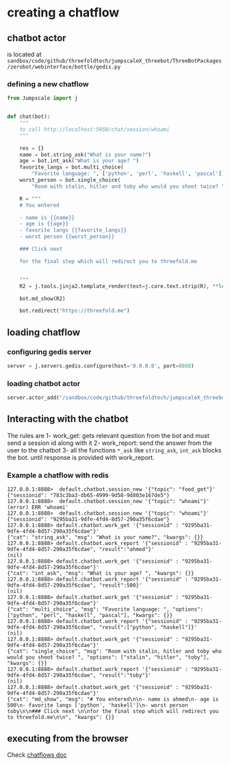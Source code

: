 # creating a chatflow

## chatbot actor

is located at `sandbox/code/github/threefoldtech/jumpscaleX_threebot/ThreeBotPackages/zerobot/webinterface/bottle/gedis.py`

### defining a new chatflow

```python
from Jumpscale import j


def chat(bot):
    """
    to call http://localhost:5050/chat/session/whoami
    """

    res = {}
    name = bot.string_ask("What is your name?")
    age = bot.int_ask("What is your age? ")
    favorite_langs = bot.multi_choice(
        "Favorite language: ", ['python', 'perl', 'haskell', 'pascal'])
    worst_person = bot.single_choice(
        "Room with stalin, hitler and toby who would you shoot twice? ", ['stalin', 'hitler', 'toby'])

    R = """
    # You entered

    - name is {{name}}
    - age is {{age}}
    - favorite langs {{favorite_langs}}
    - worst person {{worst_person}}

    ### Click next 

    for the final step which will redirect you to threefold.me


    """
    R2 = j.tools.jinja2.template_render(text=j.core.text.strip(R), **locals())

    bot.md_show(R2)

    bot.redirect("https://threefold.me")
```

## loading chatflow

### configuring gedis server

```python
server = j.servers.gedis.configure(host='0.0.0.0', port=8888) 
```

### loading chatbot actor
```python
server.actor_add("/sandbox/code/github/threefoldtech/jumpscaleX_threebot/ThreeBotPackages/zerobot/webinterface/bottle/gedis.py")
```

## Interacting with the chatbot

The rules are
1- work_get: gets relevant question from the bot and must send a session id along with it
2- work_report: send the answer from the user to the chatbot
3- all the functions `*_ask` like `string_ask`, `int_ask` blocks the bot. until response is provided with work_report. 

### Example a chatflow with redis

``` 
127.0.0.1:8888>  default.chatbot.session_new '{"topic": "food_get"}'
{"sessionid": "783c3ba3-db65-4999-9d58-9d803e167de5"}
127.0.0.1:8888>  default.chatbot.session_new '{"topic": "whoami"}'
(error) ERR 'whoami'
127.0.0.1:8888>  default.chatbot.session_new '{"topic": "whoami"}'
{"sessionid": "9295ba31-9dfe-4fd4-8d57-290a35f6cdae"}
127.0.0.1:8888> default.chatbot.work_get '{"sessionid" : "9295ba31-9dfe-4fd4-8d57-290a35f6cdae"}'
{"cat": "string_ask", "msg": "What is your name?", "kwargs": {}}
127.0.0.1:8888> default.chatbot.work_report '{"sessionid" : "9295ba31-9dfe-4fd4-8d57-290a35f6cdae", "result":"ahmed"}'
(nil)
127.0.0.1:8888> default.chatbot.work_get '{"sessionid" : "9295ba31-9dfe-4fd4-8d57-290a35f6cdae"}'
{"cat": "int_ask", "msg": "What is your age? ", "kwargs": {}}
127.0.0.1:8888> default.chatbot.work_report '{"sessionid" : "9295ba31-9dfe-4fd4-8d57-290a35f6cdae", "result":500}'
(nil)
127.0.0.1:8888> default.chatbot.work_get '{"sessionid" : "9295ba31-9dfe-4fd4-8d57-290a35f6cdae"}'
{"cat": "multi_choice", "msg": "Favorite language: ", "options": ["python", "perl", "haskell", "pascal"], "kwargs": {}}
127.0.0.1:8888> default.chatbot.work_report '{"sessionid" : "9295ba31-9dfe-4fd4-8d57-290a35f6cdae", "result":["python", "haskell"]}'
(nil)
127.0.0.1:8888> default.chatbot.work_get '{"sessionid" : "9295ba31-9dfe-4fd4-8d57-290a35f6cdae"}'
{"cat": "single_choice", "msg": "Room with stalin, hitler and toby who would you shoot twice? ", "options": ["stalin", "hitler", "toby"], "kwargs": {}}
127.0.0.1:8888> default.chatbot.work_report '{"sessionid" : "9295ba31-9dfe-4fd4-8d57-290a35f6cdae", "result":"toby"}'
(nil)
127.0.0.1:8888> default.chatbot.work_get '{"sessionid" : "9295ba31-9dfe-4fd4-8d57-290a35f6cdae"}'
{"cat": "md_show", "msg": "# You entered\n\n- name is ahmed\n- age is 500\n- favorite langs ['python', 'haskell']\n- worst person toby\n\n### Click next \n\nfor the final step which will redirect you to threefold.me\n\n", "kwargs": {}}
```

## executing from the browser

Check [chatflows doc](https://github.com/threefoldtech/jumpscaleX_threebot/blob/unstable/ThreeBotPackages/zerobot/webinterface/wiki/chatbot/README.md)